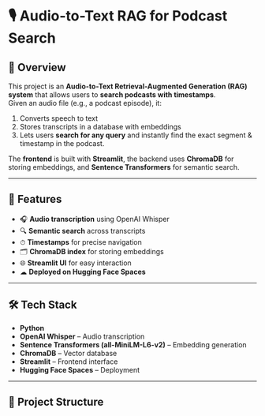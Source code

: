 # 🎙 Audio-to-Text RAG for Podcast Search

## 📌 Overview
This project is an **Audio-to-Text Retrieval-Augmented Generation (RAG) system** that allows users to **search podcasts with timestamps**.  
Given an audio file (e.g., a podcast episode), it:
1. Converts speech to text
2. Stores transcripts in a database with embeddings
3. Lets users **search for any query** and instantly find the exact segment & timestamp in the podcast.

The **frontend** is built with **Streamlit**, the backend uses **ChromaDB** for storing embeddings, and **Sentence Transformers** for semantic search.

---

## 🚀 Features
- 🎧 **Audio transcription** using OpenAI Whisper  
- 🔍 **Semantic search** across transcripts  
- ⏱ **Timestamps** for precise navigation  
- 🗂 **ChromaDB index** for storing embeddings  
- 🌐 **Streamlit UI** for easy interaction  
- ☁ **Deployed on Hugging Face Spaces**

---

## 🛠 Tech Stack
- **Python**  
- **OpenAI Whisper** – Audio transcription  
- **Sentence Transformers (all-MiniLM-L6-v2)** – Embedding generation  
- **ChromaDB** – Vector database  
- **Streamlit** – Frontend interface  
- **Hugging Face Spaces** – Deployment  

---

## 📂 Project Structure
